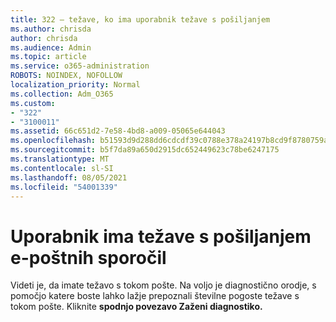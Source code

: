 ```yaml
---
title: 322 – težave, ko ima uporabnik težave s pošiljanjem
ms.author: chrisda
author: chrisda
ms.audience: Admin
ms.topic: article
ms.service: o365-administration
ROBOTS: NOINDEX, NOFOLLOW
localization_priority: Normal
ms.collection: Adm_O365
ms.custom:
- "322"
- "3100011"
ms.assetid: 66c651d2-7e58-4bd8-a009-05065e644043
ms.openlocfilehash: b51593d9d288dd6cdcdf39c0788e378a24197b8cd9f8780759af6d7462843a75
ms.sourcegitcommit: b5f7da89a650d2915dc652449623c78be6247175
ms.translationtype: MT
ms.contentlocale: sl-SI
ms.lasthandoff: 08/05/2021
ms.locfileid: "54001339"
---
```

# <a name="a-user-is-having-issues-sending-email-messages"></a>Uporabnik ima težave s pošiljanjem e-poštnih sporočil

Videti je, da imate težavo s tokom pošte. Na voljo je diagnostično orodje, s pomočjo katere boste lahko lažje prepoznali številne pogoste težave s tokom pošte. Kliknite **spodnjo povezavo Zaženi diagnostiko.**
